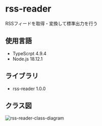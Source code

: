 # rss-reader
RSSフィードを取得・変換して標準出力を行う

## 使用言語
- TypeScrpt 4.9.4
- Node.js 18.12.1

## ライブラリ
- rss-reader 1.0.0

## クラス図
![rss-reader-class-diagram](https://user-images.githubusercontent.com/62419040/208317989-a7d0e49d-af4b-40bd-9b18-72412a05a594.png)
